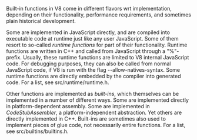 Built-in functions in V8 come in different flavors wrt implementation, depending on their functionality, performance requirements, and sometimes plain historical development.

Some are implemented in JavaScript directly, and are compiled into executable code at runtime just like any user JavaScript. Some of them resort to so-called _runtime functions_ for part of their functionality. Runtime functions are written in C++ and called from JavaScript through a "%"-prefix. Usually, these runtime functions are limited to V8 internal JavaScript code. For debugging purposes, they can also be called from normal JavaScript code, if V8 is run with the flag --allow-natives-syntax. Some runtime functions are directly embedded by the compiler into generated code. For a list, see src/runtime/runtime.h.

Other functions are implemented as _built-ins_, which themselves can be implemented in a number of different ways. Some are implemented directly in platform-dependent assembly. Some are implemented in _CodeStubAssembler_, a platform-independent abstraction. Yet others are directly implemented in C++. Built-ins are sometimes also used to implement pieces of glue code, not necessarily entire functions. For a list, see src/builtins/builtins.h.